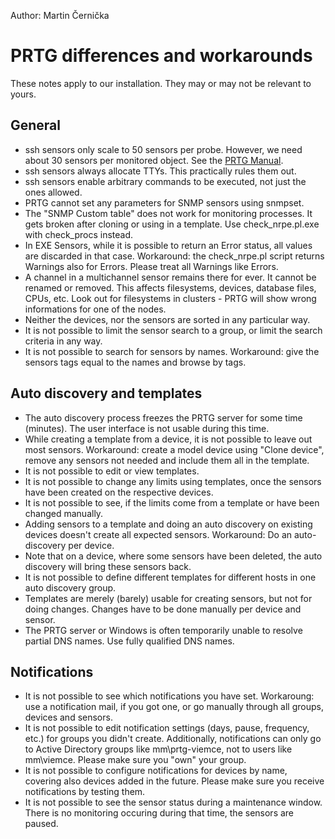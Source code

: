 Author: Martin Černička

# PRTG differences and workarounds
These notes apply to our installation. They may or may not be relevant to yours.

## General
   * ssh sensors only scale to 50 sensors per probe. However, we need about 30 sensors per monitored object. See the [PRTG Manual](https://www.paessler.com/manuals/prtg/ssh_script_sensor).
   * ssh sensors always allocate TTYs. This practically rules them out.
   * ssh sensors enable arbitrary commands to be executed, not just the ones allowed.
   * PRTG cannot set any parameters for SNMP sensors using snmpset.
   * The "SNMP Custom table" does not work for monitoring processes. It gets broken after cloning or using in a template. Use check_nrpe.pl.exe with check_procs instead.
   * In EXE Sensors, while it is possible to return an Error status, all values are discarded in that case. Workaround: the check_nrpe.pl script returns Warnings also for Errors. Please treat all Warnings like Errors.
   * A channel in a multichannel sensor remains there for ever. It cannot be renamed or removed. This affects filesystems, devices, database files, CPUs, etc. Look out for filesystems in clusters - PRTG will show wrong informations for one of the nodes.
   * Neither the devices, nor the sensors are sorted in any particular way.
   * It is not possible to limit the sensor search to a group, or limit the search criteria in any way.
   * It is not possible to search for sensors by names. Workaround: give the sensors tags equal to the names and browse by tags.

## Auto discovery and templates
   * The auto discovery process freezes the PRTG server for some time (minutes). The user interface is not usable during this time.
   * While creating a template from a device, it is not possible to leave out most sensors. Workaround: create a model device using "Clone device", remove any sensors not needed and include them all in the template.
   * It is not possible to edit or view templates.
   * It is not possible to change any limits using templates, once the sensors have been created on the respective devices.
   * It is not possible to see, if the limits come from a template or have been changed manually.
   * Adding sensors to a template and doing an auto discovery on existing devices doesn't create all expected sensors. Workaround: Do an auto-discovery per device.
   * Note that on a device, where some sensors have been deleted, the auto discovery will bring these sensors back.
   * It is not possible to define different templates for different hosts in one auto discovery group.
   * Templates are merely (barely) usable for creating sensors, but not for doing changes. Changes have to be done manually per device and sensor.
   * The PRTG server or Windows is often temporarily unable to resolve partial DNS names. Use fully qualified DNS names.

## Notifications
   * It is not possible to see which notifications you have set. Workaroung: use a notification mail, if you got one, or go manually through all groups, devices and sensors.
   * It is not possible to edit notification settings (days, pause, frequency, etc.) for groups you didn't create. Additionally, notifications can only go to Active Directory groups like mm\prtg-viemce, not to users like mm\viemce. Please make sure you "own" your group.
   * It is not possible to configure notifications for devices by name, covering also devices added in the future. Please make sure you receive notifications by testing them.
   * It is not possible to see the sensor status during a maintenance window. There is no monitoring occuring during that time, the sensors are paused.

